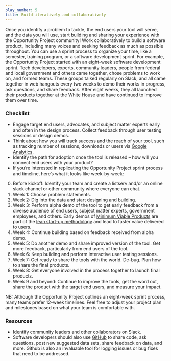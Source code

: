 ```yaml
---
play_number: 5
title: Build iteratively and collaboratively
---
```


Once you identify a problem to tackle, the end users your tool will serve, and the data you will use, start building and sharing your experience with the Opportunity Project community! Work collaboratively to build a software product, including many voices and seeking feedback as much as possible throughout. You can use a sprint process to organize your time, like a semester, training program, or a software development sprint. For example, the Opportunity Project started with an eight-week software development sprint. Tech developers, experts, community leaders, people from federal and local government and others came together, chose problems to work on, and formed teams.  These groups talked regularly on Slack, and all came together in web hangouts every two weeks to demo their works in progress, ask questions, and share feedback. After eight weeks, they all launched their products together at the White House and have continued to improve them over time.

### Checklist
-	Engage target end users, advocates, and subject matter experts early and often in the design process. Collect feedback through user testing sessions or design demos.
-	Think about how you will track success and the reach of your tool, such as tracking number of sessions, downloads or users via [Google Analytics](https://support.google.com/analytics/answer/1008015?hl=en).
-	Identify the path for adoption once the tool is released – how will you connect end users with your product?  
-	If you’re interested in replicating the Opportunity Project sprint process and timeline, here’s what it looks like week-by-week:
   0. Before kickoff: Identify your team and create a listserv and/or an online slack channel or other community where everyone can chat.
   1. Week 1: Choose problem statements.
   2. Week 2: Dig into the data and start designing and building.
   3. Week 3: Perform alpha demo of the tool to get early feedback from a diverse audience of end users, subject matter experts, government employees, and others. Early demos of [Minimum Viable Products](https://en.wikipedia.org/wiki/Minimum_viable_product) are part of the [lean start-up methodology](http://theleanstartup.com/principles) and lead to faster value delivered to users.
   4. Week 4: Continue building based on feedback received from alpha demo.
   5. Week 5: Do another demo and share improved version of the tool. Get more feedback, particularly from end users of the tool.
   6. Week 6: Keep building and perform interactive user testing sessions.
   7. Week 7:  Get ready to share the tools with the world. De-bug. Plan how to share the final products.
   8. Week 8:  Get everyone involved in the process  together to launch final products.
   9. Week 9 and beyond: Continue to improve the tools, get the word out, share the product with the target end users, and measure your impact.

NB: Although the Opportunity Project outlines an eight-week sprint process, many teams prefer 12-week timelines. Feel free to adjust your project plan and milestones based on what your team is comfortable with.

### Resources
-	Identify community leaders and other collaborators on Slack.
-	Software developers should also use  [GitHub](https://github.com/uscensusbureau/opportunity) to share code, ask questions, post new suggested data sets, share feedback on data, and more. Github is also an invaluable tool for logging issues or bug fixes that need to be addressed.
